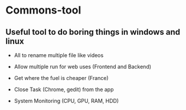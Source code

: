 # Commons-tool
## Useful tool to do boring things in windows and linux   
- All to rename multiple file like videos 
+ Allow multiple run for web uses (Frontend and Backend)
- Get where the fuel is cheaper (France)
+ Close Task (Chrome, gedit) from the app
- System Monitoring (CPU, GPU, RAM, HDD)
    